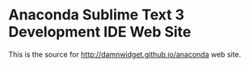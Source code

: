# Anaconda Sublime Text 3 Development IDE Web Site

This is the source for http://damnwidget.github.io/anaconda web site.
